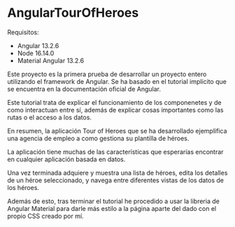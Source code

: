 # AngularTourOfHeroes

Requisitos:
- Angular 13.2.6
- Node 16.14.0
- Material Angular 13.2.6

Este proyecto es la primera prueba de desarrollar un proyecto entero utilizando el framework de Angular. 
Se ha basado en el tutorial implícito que se encuentra en la documentación oficial de Angular.

Este tutorial trata de explicar el funcionamiento de los componenetes y de como interactuan entre sí, además de explicar cosas importantes como las rutas o el acceso a los datos.

En resumen, la aplicación Tour of Heroes que se ha desarrollado ejemplifica una agencia de empleo a como gestiona su plantilla de héroes. 

La aplicación tiene muchas de las características que esperarías encontrar en cualquier aplicación basada en datos. 

Una vez terminada adquiere y muestra una lista de héroes, edita los detalles de un héroe seleccionado, y navega entre diferentes vistas de los datos de los héroes.

Además de esto, tras terminar el tutorial he procedido a usar la libreria de Angular Material para darle más estilo a la página aparte del dado con el propio CSS creado por mí.

